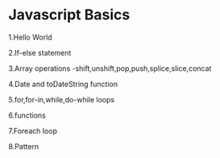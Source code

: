 # Javascript Basics
1.Hello World

2.If-else statement

3.Array operations -shift,unshift,pop,push,splice,slice,concat

4.Date and toDateString function

5.for,for-in,while,do-while loops

6.functions

7.Foreach loop

8.Pattern
